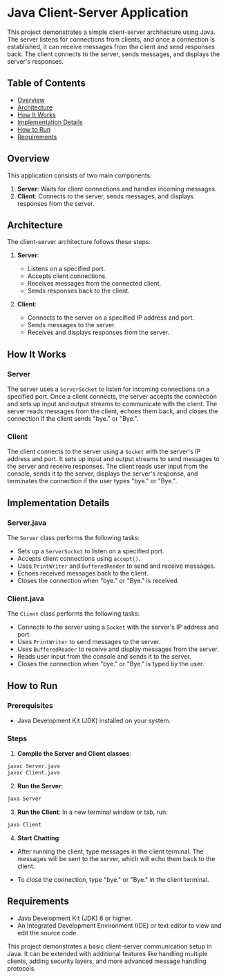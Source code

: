 # Java Client-Server Application

This project demonstrates a simple client-server architecture using Java. The server listens for connections from clients, and once a connection is established, it can receive messages from the client and send responses back. The client connects to the server, sends messages, and displays the server's responses.

## Table of Contents

- [Overview](#overview)
- [Architecture](#architecture)
- [How It Works](#how-it-works)
- [Implementation Details](#implementation-details)
- [How to Run](#how-to-run)
- [Requirements](#requirements)

## Overview

This application consists of two main components:
1. **Server**: Waits for client connections and handles incoming messages.
2. **Client**: Connects to the server, sends messages, and displays responses from the server.

## Architecture

The client-server architecture follows these steps:

1. **Server**:
   - Listens on a specified port.
   - Accepts client connections.
   - Receives messages from the connected client.
   - Sends responses back to the client.

2. **Client**:

   - Connects to the server on a specified IP address and port.
   - Sends messages to the server.
   - Receives and displays responses from the server.

## How It Works

### Server

The server uses a `ServerSocket` to listen for incoming connections on a specified port. Once a client connects, the server accepts the connection and sets up input and output streams to communicate with the client. The server reads messages from the client, echoes them back, and closes the connection if the client sends "bye." or "Bye.".

### Client

The client connects to the server using a `Socket` with the server's IP address and port. It sets up input and output streams to send messages to the server and receive responses. The client reads user input from the console, sends it to the server, displays the server's response, and terminates the connection if the user types "bye." or "Bye.".

## Implementation Details

### Server.java

The `Server` class performs the following tasks:
- Sets up a `ServerSocket` to listen on a specified port.
- Accepts client connections using `accept()`.
- Uses `PrintWriter` and `BufferedReader` to send and receive messages.
- Echoes received messages back to the client.
- Closes the connection when "bye." or "Bye." is received.

### Client.java

The `Client` class performs the following tasks:
- Connects to the server using a `Socket` with the server's IP address and port.
- Uses `PrintWriter` to send messages to the server.
- Uses `BufferedReader` to receive and display messages from the server.
- Reads user input from the console and sends it to the server.
- Closes the connection when "bye." or "Bye." is typed by the user.

## How to Run

### Prerequisites

- Java Development Kit (JDK) installed on your system.

### Steps

1. **Compile the Server and Client classes**:

```bash
javac Server.java
javac Client.java
```

2. **Run the Server**:

```bash
java Server
```

3. **Run the Client**:
In a new terminal window or tab, run:

```bash
java Client
```

4. **Start Chatting**:

- After running the client, type messages in the client terminal. The messages will be sent to the server, which will echo them back to the client.

- To close the connection, type "bye." or "Bye." in the client terminal.

## Requirements

- Java Development Kit (JDK) 8 or higher.
- An Integrated Development Environment (IDE) or text editor to view and edit the source code.

This project demonstrates a basic client-server communication setup in Java. It can be extended with additional features like handling multiple clients, adding security layers, and more advanced message handling protocols.
